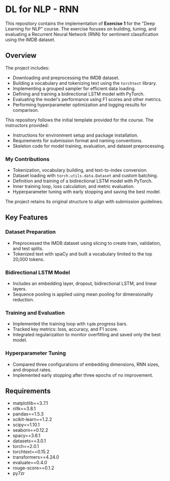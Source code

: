 # DL for NLP - RNN

This repository contains the implementation of **Exercise 1** for the "Deep Learning for NLP" course. The exercise focuses on building, tuning, and evaluating a Recurrent Neural Network (RNN) for sentiment classification using the IMDB dataset.

## Overview

The project includes:
- Downloading and preprocessing the IMDB dataset.
- Building a vocabulary and tokenizing text using the `torchtext` library.
- Implementing a grouped sampler for efficient data loading.
- Defining and training a bidirectional LSTM model with PyTorch.
- Evaluating the model's performance using F1 scores and other metrics.
- Performing hyperparameter optimization and logging results for comparison.

This repository follows the initial template provided for the course. The instructors provided:
- Instructions for environment setup and package installation.
- Requirements for submission format and naming conventions.
- Skeleton code for model training, evaluation, and dataset preprocessing.

### My Contributions
- Tokenization, vocabulary building, and text-to-index conversion.
- Dataset loading with `torch.utils.data.Dataset` and custom batching.
- Definition and training of a bidirectional LSTM model with PyTorch.
- Inner training loop, loss calculation, and metric evaluation.
- Hyperparameter tuning with early stopping and saving the best model.

The project retains its original structure to align with submission guidelines.

## Key Features

### Dataset Preparation
- Preprocessed the IMDB dataset using slicing to create train, validation, and test splits.
- Tokenized text with spaCy and built a vocabulary limited to the top 20,000 tokens.

### Bidirectional LSTM Model
- Includes an embedding layer, dropout, bidirectional LSTM, and linear layers.
- Sequence pooling is applied using mean pooling for dimensionality reduction.

### Training and Evaluation
- Implemented the training loop with `tqdm` progress bars.
- Tracked key metrics: loss, accuracy, and F1 score.
- Integrated regularization to monitor overfitting and saved only the best model.

### Hyperparameter Tuning
- Compared three configurations of embedding dimensions, RNN sizes, and dropout rates.
- Implemented early stopping after three epochs of no improvement.

## Requirements
- matplotlib==3.7.1
- nltk==3.8.1
- pandas==1.5.3
- scikit-learn==1.2.2
- scipy==1.10.1
- seaborn==0.12.2
- spacy==3.6.1
- datasets==3.0.1
- torch==2.0.1
- torchtext==0.15.2
- transformers==4.24.0
- evaluate==0.4.0
- rouge-score==0.1.2
- py7zr
